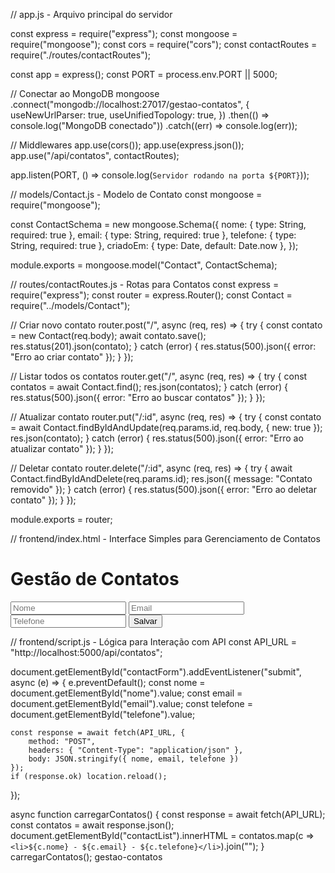 // app.js - Arquivo principal do servidor

const express = require("express");
const mongoose = require("mongoose");
const cors = require("cors");
const contactRoutes = require("./routes/contactRoutes");

const app = express();
const PORT = process.env.PORT || 5000;

// Conectar ao MongoDB
mongoose
  .connect("mongodb://localhost:27017/gestao-contatos", {
    useNewUrlParser: true,
    useUnifiedTopology: true,
  })
  .then(() => console.log("MongoDB conectado"))
  .catch((err) => console.log(err));

// Middlewares
app.use(cors());
app.use(express.json());
app.use("/api/contatos", contactRoutes);

app.listen(PORT, () => console.log(`Servidor rodando na porta ${PORT}`));

// models/Contact.js - Modelo de Contato
const mongoose = require("mongoose");

const ContactSchema = new mongoose.Schema({
  nome: { type: String, required: true },
  email: { type: String, required: true },
  telefone: { type: String, required: true },
  criadoEm: { type: Date, default: Date.now },
});

module.exports = mongoose.model("Contact", ContactSchema);

// routes/contactRoutes.js - Rotas para Contatos
const express = require("express");
const router = express.Router();
const Contact = require("../models/Contact");

// Criar novo contato
router.post("/", async (req, res) => {
  try {
    const contato = new Contact(req.body);
    await contato.save();
    res.status(201).json(contato);
  } catch (error) {
    res.status(500).json({ error: "Erro ao criar contato" });
  }
});

// Listar todos os contatos
router.get("/", async (req, res) => {
  try {
    const contatos = await Contact.find();
    res.json(contatos);
  } catch (error) {
    res.status(500).json({ error: "Erro ao buscar contatos" });
  }
});

// Atualizar contato
router.put("/:id", async (req, res) => {
  try {
    const contato = await Contact.findByIdAndUpdate(req.params.id, req.body, { new: true });
    res.json(contato);
  } catch (error) {
    res.status(500).json({ error: "Erro ao atualizar contato" });
  }
});

// Deletar contato
router.delete("/:id", async (req, res) => {
  try {
    await Contact.findByIdAndDelete(req.params.id);
    res.json({ message: "Contato removido" });
  } catch (error) {
    res.status(500).json({ error: "Erro ao deletar contato" });
  }
});

module.exports = router;

// frontend/index.html - Interface Simples para Gerenciamento de Contatos
<!DOCTYPE html>
<html lang="pt-BR">
<head>
    <meta charset="UTF-8">
    <meta name="viewport" content="width=device-width, initial-scale=1.0">
    <title>Gestão de Contatos</title>
    <script defer src="script.js"></script>
</head>
<body>
    <h1>Gestão de Contatos</h1>
    <form id="contactForm">
        <input type="text" id="nome" placeholder="Nome" required>
        <input type="email" id="email" placeholder="Email" required>
        <input type="text" id="telefone" placeholder="Telefone" required>
        <button type="submit">Salvar</button>
    </form>
    <ul id="contactList"></ul>
</body>
</html>

// frontend/script.js - Lógica para Interação com API
const API_URL = "http://localhost:5000/api/contatos";

document.getElementById("contactForm").addEventListener("submit", async (e) => {
    e.preventDefault();
    const nome = document.getElementById("nome").value;
    const email = document.getElementById("email").value;
    const telefone = document.getElementById("telefone").value;
    
    const response = await fetch(API_URL, {
        method: "POST",
        headers: { "Content-Type": "application/json" },
        body: JSON.stringify({ nome, email, telefone })
    });
    if (response.ok) location.reload();
});

async function carregarContatos() {
    const response = await fetch(API_URL);
    const contatos = await response.json();
    document.getElementById("contactList").innerHTML = contatos.map(c => `<li>${c.nome} - ${c.email} - ${c.telefone}</li>`).join("");
}
carregarContatos(); gestao-contatos
